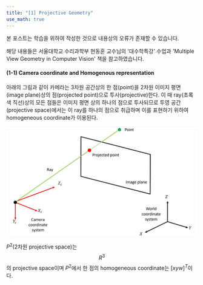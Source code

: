 ```yaml
---
title: "[1] Projective Geometry"
use_math: true
---
```


본 포스트는 학습을 위하여 작성한 것으로 내용상의 오류가 존재할 수 있습니다.

해당 내용들은 서울대학교 수리과학부 현동훈 교수님의 '대수학특강' 수업과 'Multiple View Geometry in Computer Vision' 책을 참고하였습니다.

#### (1-1) Camera coordinate and Homogenous representation

아래의 그림과 같이 카메라는 3차원 공간상의 한 점(point)을 2차원 이미지 평면(image plane)상의 점(projected point)으로 투사(projective)한다. 이 때 ray(초록색 직선)상의 모든 점들은 이미지 평면 상의 하나의 점으로 투사되므로 투영 공간(projective space)에서는 이 ray를 하나의 점으로 취급하며 이를 표현하기 위하여 homogeneous coordinate가 이용된다.

![Camera](../figures/projective_geometry/camera.JPG)


$P^2$(2차원 projective space)는 $$R^3$$의 projective space이며 $P^2$에서 한 점의 homogeneous coordinate는 $[x y w]^T$이다.
